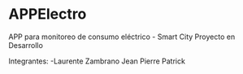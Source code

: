 # APPElectro
APP para monitoreo de consumo eléctrico - Smart City
Proyecto en Desarrollo

Integrantes:
-Laurente Zambrano Jean Pierre Patrick
